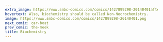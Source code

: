 ```yaml
---
extra_image: https://www.smbc-comics.com/comics/1427899298-20140401after.png
hovertext: Also, biochemistry should be called Non-Necrochemistry.
image: https://www.smbc-comics.com/comics/1427899298-20140401.png
next_comic: car-boat
prev_comic: the-meek
title: Biochemistry
---
```



